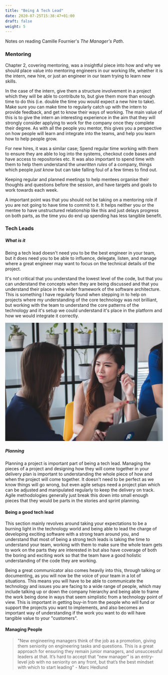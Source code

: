 ```yaml
---
title: "Being A Tech Lead"
date: 2020-07-25T15:38:47+01:00
draft: false
weight: 5
---
```


Notes on reading Camille Fournier's _The Manager's Path_.


### Mentoring

Chapter 2, covering mentoring, was a insightful piece into how and why we should place value into mentoring engineers in our working life, whether it is the intern, new hire, or just an engineer in our team trying to learn new skills.

In the case of the intern, give them a structure involvement in a project which they will be able to contribute to, but give them more than enough time to do this (i.e. double the time you would expect a new hire to take). Make sure you can make time to regularly catch up with the intern to provide feedback, and get to know their ways of working. The main value of this is to give the intern an interesting experience in the aim that they will strongly consider applying to work for the company once they complete their degree. As with all the people you mentor, this gives you a perspective on how people will learn and integrate into the teams, and help you learn how to help people grow.

For new hires, it was a similar case; Spend regular time working with them to ensure they are able to log into the systems, checkout code bases and have access to repositories etc. It was also important to spend time with them to help them understand the _unwritten rules_ of a company, things which people _just know_ but can take falling foul of a few times to find out.

Keeping regular and planned meetings to help mentees organise their thoughts and questions before the session, and have targets and goals to work towards each week.

A important point was that you should not be taking on a mentoring role if you are not going to have time to commit to it. It helps neither you or the mentee to have unstructured relationship like this and just delays progress on both parts, as the time you do end up spending has less tangible benefit.


### Tech Leads

##### What is it

Being a tech lead doesn't need you to be the best engineer in your team, but it does need you to be able to influence, delegate, listen, and manage where a great engineer may want to focus on the technical details of the project.

It's not critical that you understand the lowest level of the code, but that you can understand the concepts when they are being discussed and that you understand their place in the wider framework of the software architecture. This is something I have regularly found when stepping in to help on projects where my understanding of the core technology was not brilliant, but working with the team to understand the core patterns of the technology and it's setup we could understand it's place in the platform and how we would integrate it correctly.

![tech lead pic](/images/reading_images/manager_pic.jpg)

##### Planning

Planning a project is important part of being a tech lead. Managing the pieces of a project and designing how they will come together in your delivery plan is important to understanding the whole piece of how and when the project will come together. It doesn't need to be perfect as we know things will go wrong, but even agile setups need a project plan which can be adjusted and manipulated regularly to keep the delivery on track. Agile methodologies generally just break this down into small enough pieces that they would be parts in the stories and sprint planning.

#### Being a good tech lead

This section mainly revolves around taking your expectations to be a burning light in the technology world and being able to lead the charge of developing exciting software with a strong team around you, and understand that most of being a strong tech leads is taking the time to understand your team, working with them to make sure the whole team gets to work on the parts they are interested in but also have coverage of both the boring and exciting work so that the team have a good holistic understanding of the code they are working.

Being a great communicator also comes heavily into this, through talking or documenting, as you will now be the voice of your team in a lot of situations. This means you will have to be able to communicate the technology and issues you are facing to a wide range of people, which may include talking up or down the company hierarchy and being able to frame the work being done in ways that seem simplistic from a technology point of view. This is important in getting buy-in from the people who will fund or support the projects you want to implements, and also becomes an important way of understanding if the work you want to do will have tangible value to your "customers".


#### Managing People

> "New engineering managers think of the job as a promotion, giving them seniority on engineering tasks and questions. This is a great approach for ensuring they remain junior managers, and unsuccessful leaders at that. It’s hard to accept that “new manager” is an entry-level job with no seniority on any front, but that’s the best mindset with which to start leading" - Marc Hedlund
